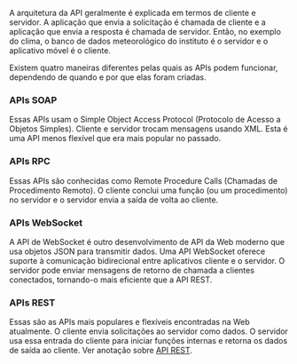 A arquitetura da API geralmente é explicada em termos de cliente e servidor. A aplicação que envia a solicitação é chamada de cliente e a aplicação que envia a resposta é chamada de servidor. Então, no exemplo do clima, o banco de dados meteorológico do instituto é o servidor e o aplicativo móvel é o cliente.

Existem quatro maneiras diferentes pelas quais as APIs podem funcionar, dependendo de quando e por que elas foram criadas.

### APIs SOAP

Essas APIs usam o Simple Object Access Protocol (Protocolo de Acesso a Objetos Simples). Cliente e servidor trocam mensagens usando XML. Esta é uma API menos flexível que era mais popular no passado.

### APIs RPC

Essas APIs são conhecidas como Remote Procedure Calls (Chamadas de Procedimento Remoto). O cliente conclui uma função (ou um procedimento) no servidor e o servidor envia a saída de volta ao cliente.

### APIs WebSocket

A API de WebSocket é outro desenvolvimento de API da Web moderno que usa objetos JSON para transmitir dados. Uma API WebSocket oferece suporte à comunicação bidirecional entre aplicativos cliente e o servidor. O servidor pode enviar mensagens de retorno de chamada a clientes conectados, tornando-o mais eficiente que a API REST.

### APIs REST

Essas são as APIs mais populares e flexíveis encontradas na Web atualmente. O cliente envia solicitações ao servidor como dados. O servidor usa essa entrada do cliente para iniciar funções internas e retorna os dados de saída ao cliente. Ver anotação sobre [API REST](https://www.notion.so/API-RESTful-50353d44db6c406090b0644dc70866c5?pvs=21).